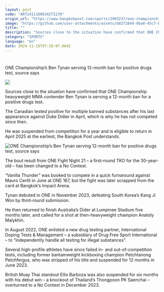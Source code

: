 ```yaml
---
layout: post
code: "ART24111606342TI2J9"
origin_url: "https://www.bangkokpost.com/sports/2903237/one-championships-ben-tynan-serving-12-month-ban-for-positive-drugs-test-source-says"
image: "https://github.com/user-attachments/assets/b82f2649-9ba8-45c7-b0cb-65ed0e530c8f"
title: ""
description: "Sources close to the situation have confirmed that ONE Championship heavyweight MMA contender Ben Tynan is serving a 12-month ban for a positive drugs test."
category: "SPORTS"
language: "en"
date: 2024-11-16T07:28:07.664Z
---
```


# 

ONE Championship’s Ben Tynan serving 12-month ban for positive drugs test, source says

![](https://static.bangkokpost.com/media/content/20241116/c1_2903237.jpg)

Sources close to the situation have confirmed that ONE Championship heavyweight MMA contender Ben Tynan is serving a 12-month ban for a positive drugs test.

The Canadian tested positive for multiple banned substances after his last appearance against Duke Didier in April, which is why he has not competed since then. 

He was suspended from competition for a year and is eligible to return in April 2025 at the earliest, the Bangkok Post understands. 

![ONE Championship’s Ben Tynan serving 12-month ban for positive drugs test, source says](https://github.com/user-attachments/assets/46249f17-8707-4aa6-af73-048829fde8c1)

The bout result from ONE Fight Night 21 – a first-round TKO for the 30-year-old – has been changed to a No Contest.

“Vanilla Thunder” was booked to compete in a quick furnaround against Mauro Cerilli in June at ONE 167, but the fight was later scrapped from the card at Bangkok’s Impact Arena.

Tynan debuted in ONE in November 2023, defeating South Korea’s Kang Ji Won by third-round submission.

He then returned to finish Australia’s Dider at Lumpinee Stadium five months later, and called for a shot at then-heavyweight champion Anatoly Malykhin.

In August 2022, ONE enlisted a new drug testing partner, International Doping Tests & Management – a subsidiary of Drug Free Sport International – to “independently handle all testing for illegal substances”.

Several high-profile athletes have since failed in- and out-of-competition tests, including former bantamweight kickboxing champion Petchtanong Petchfergus, who was stripped of his title and suspended for 12 months in June 2023.

British Muay Thai standout Ellis Barboza was also suspended for six months with his debut win – a knockout of Thailand’s Thongpoon PK Saenchai – overturned to a No Contest in December 2023.